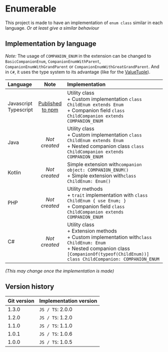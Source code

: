 # Enumerable

This project is made to have an implementation of `enum class` similar in each language.
_Or at least give a similar behaviour_

## Implementation by language

_Note:_
The usage of `COMPANION_ENUM` in the extension can be changed to
`BasicCompanionEnum`, `CompanionEnumWithParent`,
`CompanionEnumWithGrandParent` or `CompanionEnumWithGreatGrandParent`.
And in `C#`, it uses the type system to its advantage (like for the [ValueTuple](https://learn.microsoft.com/dotnet/api/system.valuetuple)).

| Language                  |                                  Note                                  | Implementation                                                                                                                                                                                     |
|:--------------------------|:----------------------------------------------------------------------:|:---------------------------------------------------------------------------------------------------------------------------------------------------------------------------------------------------|
| Javascript<br/>Typescript | [Published to npm](https://www.npmjs.com/package/@joookiwi/enumerable) | Utility class<br/> + Custom implementation `class ChildEnum extends Enum`<br/>+ Companion field `class ChildCompanion extends COMPANION_ENUM`                                                      |
| Java                      |                             _Not created_                              | Utility class<br/>+ Custom implementation `class ChildEnum extends Enum`<br/>+ Nested companion class `class ChildCompanion extends COMPANION_ENUM`                                                |
| Kotlin                    |                             _Not created_                              | Simple extension with`companion object: COMPANION_ENUM()`<br/>+ Simple extension with`class ChildEnum: Enum()`                                                                                     |
| PHP                       |                             _Not created_                              | Utility methods<br/>+ `trait` implementation with `class ChildEnum { use Enum; }`<br/>+ Companion field `class ChildCompanion extends COMPANION_ENUM`                                              |
| C#                        |                             _Not created_                              | Utility class<br/>+ Extension methods<br/>+ Custom implementation with`class ChildEnum: Enum`<br/>+ Nested companion class `[CompanionOf(typeof(ChildEnum))] class ChildCompanion: COMPANION_ENUM` |

_(This may change once the implementation is made)_

## Version history

| Git version | Implementation version |
|-------------|------------------------|
| 1.3.0       | `JS / TS`: 2.0.0       |
| 1.2.0       | `JS / TS`: 1.2.0       |
| 1.1.0       | `JS / TS`: 1.1.0       |
| 1.0.1       | `JS / TS`: 1.0.6       |
| 1.0.0       | `JS / TS`: 1.0.5       |
